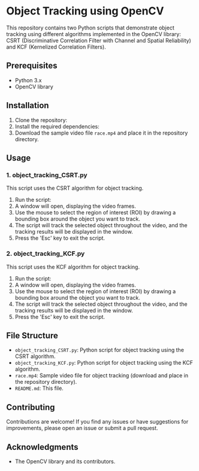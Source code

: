 # Object Tracking using OpenCV

This repository contains two Python scripts that demonstrate object tracking using different algorithms implemented in the OpenCV library: CSRT (Discriminative Correlation Filter with Channel and Spatial Reliability) and KCF (Kernelized Correlation Filters).

## Prerequisites

- Python 3.x
- OpenCV library

## Installation

1. Clone the repository:
2. Install the required dependencies:
3. Download the sample video file `race.mp4` and place it in the repository directory.

## Usage

### 1. object_tracking_CSRT.py

This script uses the CSRT algorithm for object tracking.

1. Run the script:
2. A window will open, displaying the video frames.
3. Use the mouse to select the region of interest (ROI) by drawing a bounding box around the object you want to track.
4. The script will track the selected object throughout the video, and the tracking results will be displayed in the window.
5. Press the 'Esc' key to exit the script.

### 2. object_tracking_KCF.py

This script uses the KCF algorithm for object tracking.

1. Run the script:
2. A window will open, displaying the video frames.
3. Use the mouse to select the region of interest (ROI) by drawing a bounding box around the object you want to track.
4. The script will track the selected object throughout the video, and the tracking results will be displayed in the window.
5. Press the 'Esc' key to exit the script.

## File Structure

- `object_tracking_CSRT.py`: Python script for object tracking using the CSRT algorithm.
- `object_tracking_KCF.py`: Python script for object tracking using the KCF algorithm.
- `race.mp4`: Sample video file for object tracking (download and place in the repository directory).
- `README.md`: This file.

## Contributing

Contributions are welcome! If you find any issues or have suggestions for improvements, please open an issue or submit a pull request.

## Acknowledgments

- The OpenCV library and its contributors.
